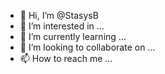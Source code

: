 - 👋 Hi, I’m @StasysB
- 👀 I’m interested in ...
- 🌱 I’m currently learning ...
- 💞️ I’m looking to collaborate on ...
- 📫 How to reach me ...

<!---
StasysB/StasysB is a ✨ special ✨ repository because its `README.md` (this file) appears on your GitHub profile.
You can click the Preview link to take a look at your changes.
--->
